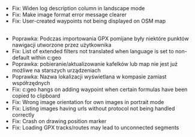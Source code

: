 ##
- Fix: Widen log description column in landscape mode
- Fix: Make image format error message clearer
- Fix: User-created waypoints not being displayed on OSM map

##
- Poprawka: Podczas importowania GPX pomijane były niektóre punktów nawigacji utworzone przez użytkownika
- Fix: List of extended filters not translated when language is set to non-default within c:geo
- Poprawka: pobieranie/aktualizowanie kafelków lub map nie jest już możliwe na starszych urządzeniach
- Poprawka: Nazwa lokalizacji wyświetlana w kompasie zamiast współrzędnych
- Fix: c:geo hangs on adding waypoint when certain formulas have been copied to clipboard
- Fix: Wrong image orientation for own images in portrait mode
- Fix: Listing images having urls without protocol not being handled correctly
- Fix: Crash on drawing position marker
- Fix: Loading GPX tracks/routes may lead to unconnected segments
